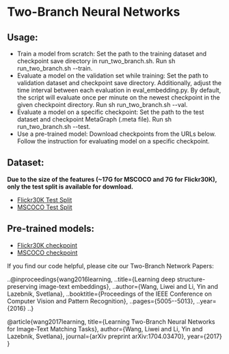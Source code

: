 # Two-Branch Neural Networks

## Usage:
* Train a model from scratch: Set the path to the training dataset and checkpoint save directory in run_two_branch.sh. Run sh run_two_branch.sh --train.
* Evaluate a model on the validation set while training: Set the path to validation dataset and checkpoint save directory. Additionally, adjust the time interval between each evaluation in eval_embedding.py. By default, the script will evaluate once per minute on the newest checkpoint in the given checkpoint directory. Run sh run_two_branch.sh --val.
* Evaluate a model on a specific checkpoint: Set the path to the test dataset and checkpoint MetaGraph (.meta file). Run sh run_two_branch.sh --test.
* Use a pre-trained model: Download checkpoints from the URLs below. Follow the instruction for evaluating model on a specific checkpoint.

## Dataset:
**Due to the size of the features (~17G for MSCOCO and 7G for Flickr30K), only the test split is available for download.**
* [Flickr30K Test Split](https://drive.google.com/open?id=12wu0_S8j5tKSSrNHkm_nmy-NSlFhl4iz)
* [MSCOCO Test Split](https://drive.google.com/open?id=11HvzcK_0EyP5JTth_AwCFgISNTzKX5PR)

## Pre-trained models:
* [Flickr30K checkpoint](https://drive.google.com/open?id=1oSOFU73zm6gzx3VZEszq2athX5b4NREV)
* [MSCOCO checkpoint](https://drive.google.com/open?id=1HTXoHsnhj5oRH4c-z60rYw67Els6gIpV)


If you find our code helpful, please cite our Two-Branch Network Papers:

..@inproceedings{wang2016learning,
..title={Learning deep structure-preserving image-text embeddings},
..author={Wang, Liwei and Li, Yin and Lazebnik, Svetlana},
..booktitle={Proceedings of the IEEE Conference on Computer Vision and Pattern Recognition},
..pages={5005--5013},
..year={2016}
..}

@article{wang2017learning,
title={Learning Two-Branch Neural Networks for Image-Text Matching Tasks},
author={Wang, Liwei and Li, Yin and Lazebnik, Svetlana},
journal={arXiv preprint arXiv:1704.03470},
year={2017}
}
